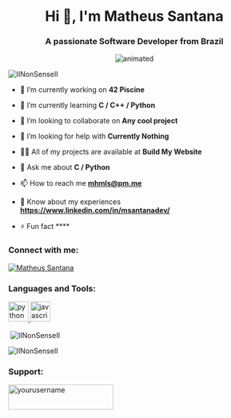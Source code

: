 <h1 align="center">Hi 👋, I'm Matheus Santana</h1>
<h3 align="center">A passionate Software Developer from Brazil</h3>

<p align="center">
  <img src=https://giphy.com/gifs/6S9ScmiuzqKxYZEtge alt="animated" />
</p>

<p align="left"> <img src="https://komarev.com/ghpvc/?username=yourusername&label=Profile%20views&color=0e75b6&style=flat" alt="IINonSenseII" /> </p>

- 🔭 I’m currently working on **42 Piscine**

- 🌱 I’m currently learning **C / C++ / Python**

- 👯 I’m looking to collaborate on **Any cool project**

- 🤝 I’m looking for help with **Currently Nothing**

- 👨‍💻 All of my projects are available at **Build My Website**

- 💬 Ask me about **C / Python**

- 📫 How to reach me **mhmls@pm.me**

- 📄 Know about my experiences **https://www.linkedin.com/in/msantanadev/**

- ⚡ Fun fact ****

<h3 align="left">Connect with me:</h3>
<p align="left">
<a href="https://linkedin.com/in/msantadev" target="blank"><img align="center" src="https://img.shields.io/badge/-LinkedIn-%230077B5.svg?&style=for-the-badge&logo=linkedin&logoColor=white" alt="Matheus Santana"/></a>
</p>

<h3 align="left">Languages and Tools:</h3>
<p align="left"> 
  <!-- Icons for languages and tools -->
  <a href="https://www.python.org" target="_blank"> <img src="https://simpleicons.org/icons/python.svg" alt="python" width="40" height="40"/> </a>
<a href="https://www.javascript.com" target="_blank"> <img src="https://simpleicons.org/icons/javascript.svg" alt="javascript" width="40" height="40"/> </a>
<!-- Add more icons as needed -->

</p>

<p>&nbsp;<img align="center" src="https://github-readme-stats.vercel.app/api?username=yourusername&show_icons=true&locale=en" alt="IINonSenseII" /></p>

<p><img align="center" src="https://github-readme-streak-stats.herokuapp.com/?user=yourusername&" alt="IINonSenseII" /></p>

<h3 align="left">Support:</h3>
<p><a href="https://www.buymeacoffee.com/yourusername"> <img align="left" src="https://cdn.buymeacoffee.com/buttons/v2/default-yellow.png" height="50" width="210" alt="yourusername" /></a></p><br><br>

